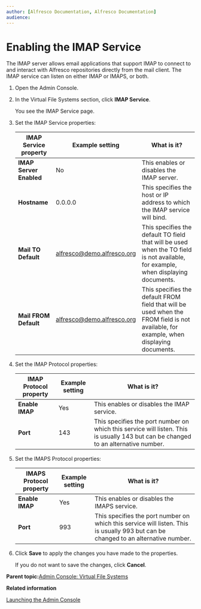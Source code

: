 ```yaml
---
author: [Alfresco Documentation, Alfresco Documentation]
audience: 
---
```


# Enabling the IMAP Service

The IMAP server allows email applications that support IMAP to connect to and interact with Alfresco repositories directly from the mail client. The IMAP service can listen on either IMAP or IMAPS, or both.

1.  Open the Admin Console.

2.  In the Virtual File Systems section, click **IMAP Service**.

    You see the IMAP Service page.

3.  Set the IMAP Service properties:

    |IMAP Service property|Example setting|What is it?|
    |---------------------|---------------|-----------|
    |**IMAP Server Enabled**|No|This enables or disables the IMAP server.|
    |**Hostname**|0.0.0.0|This specifies the host or IP address to which the IMAP service will bind.|
    |**Mail TO Default**|alfresco@demo.alfresco.org|This specifies the default TO field that will be used when the TO field is not available, for example, when displaying documents.|
    |**Mail FROM Default**|alfresco@demo.alfresco.org|This specifies the default FROM field that will be used when the FROM field is not available, for example, when displaying documents.|

4.  Set the IMAP Protocol properties:

    |IMAP Protocol property|Example setting|What is it?|
    |----------------------|---------------|-----------|
    |**Enable IMAP**|Yes|This enables or disables the IMAP service.|
    |**Port**|143|This specifies the port number on which this service will listen. This is usually 143 but can be changed to an alternative number.|

5.  Set the IMAPS Protocol properties:

    |IMAPS Protocol property|Example setting|What is it?|
    |-----------------------|---------------|-----------|
    |**Enable IMAP**|Yes|This enables or disables the IMAPS service.|
    |**Port**|993|This specifies the port number on which this service will listen. This is usually 993 but can be changed to an alternative number.|

6.  Click **Save** to apply the changes you have made to the properties.

    If you do not want to save the changes, click **Cancel**.


**Parent topic:**[Admin Console: Virtual File Systems](../concepts/adminconsole-virtualfilesystems.md)

**Related information**  


[Launching the Admin Console](adminconsole-open.md)

